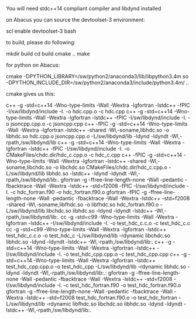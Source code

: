 You will need stdc++14 compliant compiler and libdynd installed

on Abacus you can source the devtoolset-3 environment:

scl enable devtoolset-3 bash

to build, please do following:

mkdir build
cd build
cmake ..
make

for python on Abacus:

cmake -DPYTHON_LIBRARY=/sw/python2/anaconda3/lib/libpython3.4m.so -DPYTHON_INCLUDE_DIR=/sw/python2/anaconda3/include/python3.4m/ ..

cmake gives us this:

c++ -g -std=c++14  -Wno-type-limits -Wall -Wextra -lgfortran -lstdc++ -fPIC -I/sw/libdynd/include -I.    -o hdc.cpp.o -c hdc.cpp
c++ -g -std=c++14  -Wno-type-limits -Wall -Wextra -lgfortran -lstdc++ -fPIC -I/sw/libdynd/include -I.    -o jsoncpp.cpp.o -c jsoncpp.cpp
c++  -fPIC  -g -std=c++14  -Wno-type-limits -Wall -Wextra -lgfortran -lstdc++   -shared -Wl,-soname,libhdc.so -o libhdc.so hdc.cpp.o jsoncpp.cpp.o  -L/sw/libdynd/lib -ldynd -ldyndt -Wl,-rpath,/sw/libdynd/lib 
c++ -g -std=c++14  -Wno-type-limits -Wall -Wextra -lgfortran -lstdc++ -fPIC -I/sw/libdynd/include -I.    -o CMakeFiles/chdc.dir/hdc_c.cpp.o -c hdc_c.cpp
c++  -fPIC  -g -std=c++14  -Wno-type-limits -Wall -Wextra -lgfortran -lstdc++   -shared -Wl,-soname,libchdc.so -o libchdc.so CMakeFiles/chdc.dir/hdc_c.cpp.o  -L/sw/libdynd/lib libhdc.so -lstdc++ -ldynd -ldyndt -Wl,-rpath,/sw/libdynd/lib:. 
gfortran -g -ffree-line-length-none -Wall -pedantic -fbacktrace -Wall -Wextra -lstdc++ -std=f2008 -fPIC -I/sw/libdynd/include -I.    -c hdc_fortran.f90 -o hdc_fortran.f90.o
gfortran  -fPIC -g -ffree-line-length-none -Wall -pedantic -fbacktrace -Wall -Wextra -lstdc++ -std=f2008   -shared -Wl,-soname,libfhdc.so -o libfhdc.so hdc_fortran.f90.o  -L/sw/libdynd/lib libchdc.so libhdc.so -ldynd -ldyndt -lstdc++ -Wl,-rpath,/sw/libdynd/lib:. 
cc -g -std=c99  -Wno-type-limits -Wall -Wextra -lgfortran -lstdc++ -I/sw/libdynd/include -I.    -o test_hdc_c.c.o   -c test_hdc_c.c
cc -g -std=c99  -Wno-type-limits -Wall -Wextra -lgfortran -lstdc++    test_hdc_c.c.o  -o test_hdc_c  -L/sw/libdynd/lib -rdynamic libchdc.so libhdc.so -ldynd -ldyndt -lstdc++ -Wl,-rpath,/sw/libdynd/lib:. 
c++ -g -std=c++14  -Wno-type-limits -Wall -Wextra -lgfortran -lstdc++ -I/sw/libdynd/include -I.    -o test_hdc_cpp.cpp.o -c test_hdc_cpp.cpp
c++ -g -std=c++14  -Wno-type-limits -Wall -Wextra -lgfortran -lstdc++    test_hdc_cpp.cpp.o  -o test_hdc_cpp  -L/sw/libdynd/lib -rdynamic libhdc.so -ldynd -ldyndt -Wl,-rpath,/sw/libdynd/lib:.: 
gfortran -g -ffree-line-length-none -Wall -pedantic -fbacktrace -Wall -Wextra -lstdc++ -std=f2008 -I/sw/libdynd/include -I.    -c test_hdc_fortran.f90 -o test_hdc_fortran.f90.o
gfortran -g -ffree-line-length-none -Wall -pedantic -fbacktrace -Wall -Wextra -lstdc++ -std=f2008 test_hdc_fortran.f90.o  -o test_hdc_fortran  -L/sw/libdynd/lib -rdynamic libfhdc.so libchdc.so libhdc.so -ldynd -ldyndt -lstdc++ -Wl,-rpath,/sw/libdynd/lib:.
